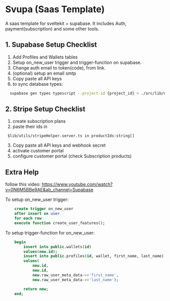
# Svupa (Saas Template)

A saas template for sveltekit + supabase. It includes Auth, payment(subscription) and some other tools.



## 1. Supabase Setup Checklist

1. Add Profiles and Wallets tables
2. Setup on_new_user trigger and trigger-function on supabase.
3. Change auth email to token(code), from link.
4. (optional) setup an email smtp
5. Copy paste all API keys
6. to sync database types:
```bash
  supabase gen types typescript --project-id {project_id} > ./src/lib/utils/database.types.ts
```


## 2. Stripe Setup Checklist
1. create subscription plans
2. paste their ids in
```
 $lib/utils/stripeHelper.server.ts in productIds:string[]
```
3. Copy paste all API keys and webhook secret
4. activate customer portal
5. configure customer portal (check Subscription products)

## Extra Help

follow this video: https://www.youtube.com/watch?v=0N6M5BBe9AE&ab_channel=Supabase

To setup on_new_user trigger:
```sql
    create trigger on_new_user
    after insert on user
    for each row
    execute function create_user_features();
```

To setup trigger-function for on_new_user:
```sql
    begin
        insert into public.wallets(id)
        values(new.id);
        insert into public.profiles(id, wallet, first_name, last_name)
        values(
            new.id,
            new.id,
            new.raw_user_meta_data->>'first_name',
            new.raw_user_meta_data->>'last_name');

        return new;
    end;
```

